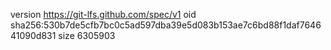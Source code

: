 version https://git-lfs.github.com/spec/v1
oid sha256:530b7de5cfb7bc0c5ad597dba39e5d083b153ae7c6bd88f1daf764641090d831
size 6305903
